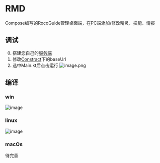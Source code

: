 # RMD
Compose编写的RocoGuide管理桌面端，在PC端添加/修改精灵、技能、情报

## 调试
0. 搭建您自己的[服务端](https://github.com/taxeric/RocoGuideServe)
1. 修改[Constract](https://github.com/taxeric/RMD/blob/master/src/jvmMain/kotlin/Constract.kt)下的baseUrl
2. 选中Main.kt后点击运行
![image.png](https://s2.loli.net/2022/10/10/XTYiOkuDbWLCcpn.png)

## 编译
### win
![image](https://user-images.githubusercontent.com/51876689/194790774-21ba4661-41f4-4b9e-83ba-2b2129ecdcde.png)
### linux
![image](https://user-images.githubusercontent.com/51876689/194790813-52886adf-5f8a-4eb4-a1f6-37fbbfd9b16b.png)
### macOs
待完善

